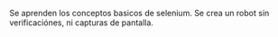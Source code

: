 Se aprenden los conceptos basicos de selenium.
Se crea un robot sin verificaciónes, ni capturas de pantalla.
